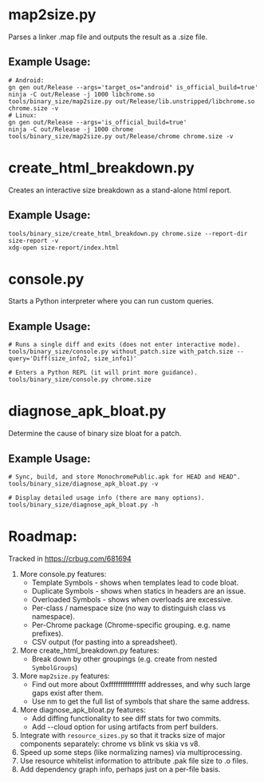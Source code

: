 # map2size.py

Parses a linker .map file and outputs the result as a .size file.

## Example Usage:

    # Android:
    gn gen out/Release --args='target_os="android" is_official_build=true'
    ninja -C out/Release -j 1000 libchrome.so
    tools/binary_size/map2size.py out/Release/lib.unstripped/libchrome.so chrome.size -v
    # Linux:
    gn gen out/Release --args='is_official_build=true'
    ninja -C out/Release -j 1000 chrome
    tools/binary_size/map2size.py out/Release/chrome chrome.size -v

# create_html_breakdown.py

Creates an interactive size breakdown as a stand-alone html report.

## Example Usage:

    tools/binary_size/create_html_breakdown.py chrome.size --report-dir size-report -v
    xdg-open size-report/index.html

# console.py

Starts a Python interpreter where you can run custom queries.

## Example Usage:

    # Runs a single diff and exits (does not enter interactive mode).
    tools/binary_size/console.py without_patch.size with_patch.size --query='Diff(size_info2, size_info1)'

    # Enters a Python REPL (it will print more guidance).
    tools/binary_size/console.py chrome.size

# diagnose_apk_bloat.py

Determine the cause of binary size bloat for a patch.

## Example Usage:

    # Sync, build, and store MonochromePublic.apk for HEAD and HEAD^.
    tools/binary_size/diagnose_apk_bloat.py -v

    # Display detailed usage info (there are many options).
    tools/binary_size/diagnose_apk_bloat.py -h

# Roadmap:

  Tracked in https://crbug.com/681694

  1. More console.py features:
      * Template Symbols - shows when templates lead to code bloat.
      * Duplicate Symbols - shows when statics in headers are an issue.
      * Overloaded Symbols - shows when overloads are excessive.
      * Per-class / namespace size (no way to distinguish class vs namespace).
      * Per-Chrome package (Chrome-specific grouping. e.g. name prefixes).
      * CSV output (for pasting into a spreadsheet).
  1. More create_html_breakdown.py features:
      * Break down by other groupings (e.g. create from nested `SymbolGroups`)
  1. More `map2size.py` features:
      * Find out more about 0xffffffffffffffff addresses, and why such large
        gaps exist after them.
      * Use nm to get the full list of symbols that share the same address.
  1. More diagnose_apk_bloat.py features:
      * Add diffing functionality to see diff stats for two commits.
      * Add --cloud option for using artifacts from perf builders.
  1. Integrate with `resource_sizes.py` so that it tracks size of major
     components separately: chrome vs blink vs skia vs v8.
  1. Speed up some steps (like normalizing names) via multiprocessing.
  1. Use resource whitelist information to attribute .pak file size to .o files.
  1. Add dependency graph info, perhaps just on a per-file basis.
